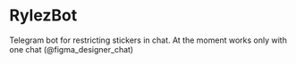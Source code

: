 # RylezBot

Telegram bot for restricting stickers in chat. At the moment works only with one chat (@figma_designer_chat)